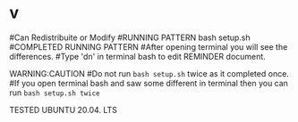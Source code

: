 # v
#Can Redistribuite or Modify
#RUNNING PATTERN
bash setup.sh
#COMPLETED RUNNING PATTERN
#After opening terminal you will see the differences.
#Type 'dn' in terminal bash to edit REMINDER document.


WARNING:CAUTION
#Do not run `` bash setup.sh `` twice as it completed once.
#If you open terminal bash and saw some different in terminal then you can run `` bash setup.sh twice ``

TESTED
UBUNTU 20.04. LTS
